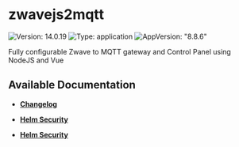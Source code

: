 # zwavejs2mqtt

![Version: 14.0.19](https://img.shields.io/badge/Version-14.0.19-informational?style=flat-square) ![Type: application](https://img.shields.io/badge/Type-application-informational?style=flat-square) ![AppVersion: "8.8.6"](https://img.shields.io/badge/AppVersion-"8.8.6"-informational?style=flat-square)

Fully configurable Zwave to MQTT gateway and Control Panel using NodeJS and Vue

## Available Documentation

- [**Changelog**](CHANGELOG)

- [**Helm Security**](container-security)

- [**Helm Security**](helm-security)

